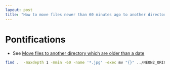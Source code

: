 ```yaml
---
layout: post
title: "How to move files newer than 60 minutes ago to another directory"
---
```


# Pontifications

* See [Move files to another directory which are older than a date](https://serverfault.com/questions/505949/move-files-to-another-directory-which-are-older-than-a-date)

```bash
find .  -maxdepth 1 -mmin -60 -name '*.jpg' -exec mv "{}" ../NEON2_ORIGINALS \;
```